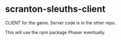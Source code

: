 # scranton-sleuths-client

CLIENT for the game. Server code is in the other repo.

This will use the npm package Phaser eventually.
